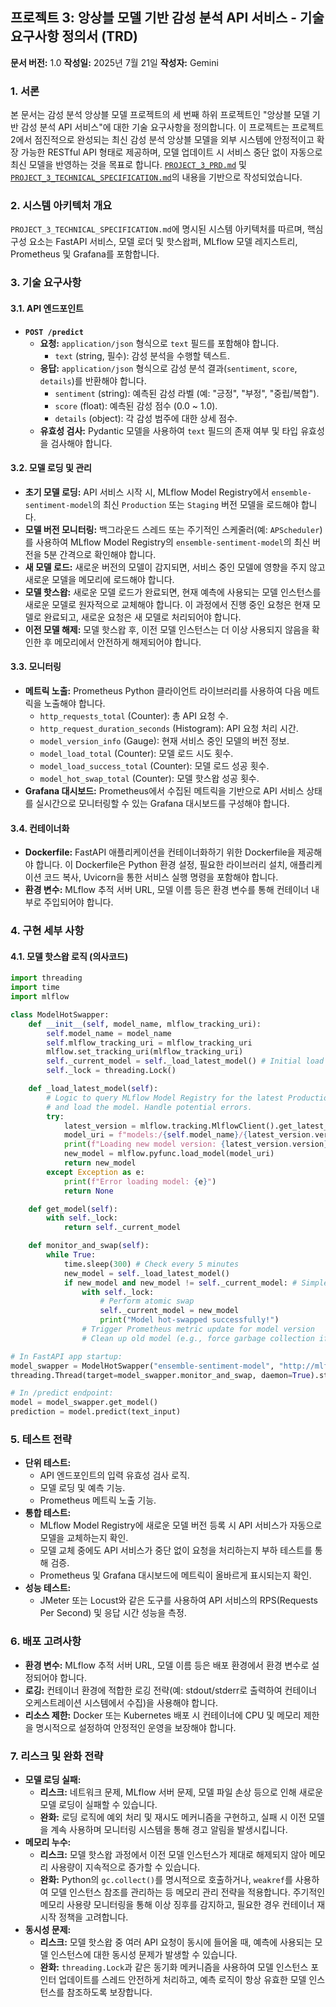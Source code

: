 ## 프로젝트 3: 앙상블 모델 기반 감성 분석 API 서비스 - 기술 요구사항 정의서 (TRD)

**문서 버전:** 1.0
**작성일:** 2025년 7월 21일
**작성자:** Gemini

### 1. 서론

본 문서는 감성 분석 앙상블 모델 프로젝트의 세 번째 하위 프로젝트인 "앙상블 모델 기반 감성 분석 API 서비스"에 대한 기술 요구사항을 정의합니다. 이 프로젝트는 프로젝트 2에서 점진적으로 완성되는 최신 감성 분석 앙상블 모델을 외부 시스템에 안정적이고 확장 가능한 RESTful API 형태로 제공하며, 모델 업데이트 시 서비스 중단 없이 자동으로 최신 모델을 반영하는 것을 목표로 합니다. [`PROJECT_3_PRD.md`](PROJECT_3_PRD.md) 및 [`PROJECT_3_TECHNICAL_SPECIFICATION.md`](PROJECT_3_TECHNICAL_SPECIFICATION.md)의 내용을 기반으로 작성되었습니다.

### 2. 시스템 아키텍처 개요

`PROJECT_3_TECHNICAL_SPECIFICATION.md`에 명시된 시스템 아키텍처를 따르며, 핵심 구성 요소는 FastAPI 서비스, 모델 로더 및 핫스왑퍼, MLflow 모델 레지스트리, Prometheus 및 Grafana를 포함합니다.

### 3. 기술 요구사항

#### 3.1. API 엔드포인트

*   **`POST /predict`**
    *   **요청:** `application/json` 형식으로 `text` 필드를 포함해야 합니다.
        *   `text` (string, 필수): 감성 분석을 수행할 텍스트.
    *   **응답:** `application/json` 형식으로 감성 분석 결과(`sentiment`, `score`, `details`)를 반환해야 합니다.
        *   `sentiment` (string): 예측된 감성 라벨 (예: "긍정", "부정", "중립/복합").
        *   `score` (float): 예측된 감성 점수 (0.0 ~ 1.0).
        *   `details` (object): 각 감성 범주에 대한 상세 점수.
    *   **유효성 검사:** Pydantic 모델을 사용하여 `text` 필드의 존재 여부 및 타입 유효성을 검사해야 합니다.

#### 3.2. 모델 로딩 및 관리

*   **초기 모델 로딩:** API 서비스 시작 시, MLflow Model Registry에서 `ensemble-sentiment-model`의 최신 `Production` 또는 `Staging` 버전 모델을 로드해야 합니다.
*   **모델 버전 모니터링:** 백그라운드 스레드 또는 주기적인 스케줄러(예: `APScheduler`)를 사용하여 MLflow Model Registry의 `ensemble-sentiment-model`의 최신 버전을 5분 간격으로 확인해야 합니다.
*   **새 모델 로드:** 새로운 버전의 모델이 감지되면, 서비스 중인 모델에 영향을 주지 않고 새로운 모델을 메모리에 로드해야 합니다.
*   **모델 핫스왑:** 새로운 모델 로드가 완료되면, 현재 예측에 사용되는 모델 인스턴스를 새로운 모델로 원자적으로 교체해야 합니다. 이 과정에서 진행 중인 요청은 현재 모델로 완료되고, 새로운 요청은 새 모델로 처리되어야 합니다.
*   **이전 모델 해제:** 모델 핫스왑 후, 이전 모델 인스턴스는 더 이상 사용되지 않음을 확인한 후 메모리에서 안전하게 해제되어야 합니다.

#### 3.3. 모니터링

*   **메트릭 노출:** Prometheus Python 클라이언트 라이브러리를 사용하여 다음 메트릭을 노출해야 합니다.
    *   `http_requests_total` (Counter): 총 API 요청 수.
    *   `http_request_duration_seconds` (Histogram): API 요청 처리 시간.
    *   `model_version_info` (Gauge): 현재 서비스 중인 모델의 버전 정보.
    *   `model_load_total` (Counter): 모델 로드 시도 횟수.
    *   `model_load_success_total` (Counter): 모델 로드 성공 횟수.
    *   `model_hot_swap_total` (Counter): 모델 핫스왑 성공 횟수.
*   **Grafana 대시보드:** Prometheus에서 수집된 메트릭을 기반으로 API 서비스 상태를 실시간으로 모니터링할 수 있는 Grafana 대시보드를 구성해야 합니다.

#### 3.4. 컨테이너화

*   **Dockerfile:** FastAPI 애플리케이션을 컨테이너화하기 위한 Dockerfile을 제공해야 합니다. 이 Dockerfile은 Python 환경 설정, 필요한 라이브러리 설치, 애플리케이션 코드 복사, Uvicorn을 통한 서비스 실행 명령을 포함해야 합니다.
*   **환경 변수:** MLflow 추적 서버 URL, 모델 이름 등은 환경 변수를 통해 컨테이너 내부로 주입되어야 합니다.

### 4. 구현 세부 사항

#### 4.1. 모델 핫스왑 로직 (의사코드)

```python
import threading
import time
import mlflow

class ModelHotSwapper:
    def __init__(self, model_name, mlflow_tracking_uri):
        self.model_name = model_name
        self.mlflow_tracking_uri = mlflow_tracking_uri
        mlflow.set_tracking_uri(mlflow_tracking_uri)
        self._current_model = self._load_latest_model() # Initial load
        self._lock = threading.Lock()

    def _load_latest_model(self):
        # Logic to query MLflow Model Registry for the latest Production/Staging version
        # and load the model. Handle potential errors.
        try:
            latest_version = mlflow.tracking.MlflowClient().get_latest_versions(self.model_name, stages=["Production", "Staging"])[0]
            model_uri = f"models:/{self.model_name}/{latest_version.version}"
            print(f"Loading new model version: {latest_version.version}")
            new_model = mlflow.pyfunc.load_model(model_uri)
            return new_model
        except Exception as e:
            print(f"Error loading model: {e}")
            return None

    def get_model(self):
        with self._lock:
            return self._current_model

    def monitor_and_swap(self):
        while True:
            time.sleep(300) # Check every 5 minutes
            new_model = self._load_latest_model()
            if new_model and new_model != self._current_model: # Simple check, more robust version comparison needed
                with self._lock:
                    # Perform atomic swap
                    self._current_model = new_model
                    print("Model hot-swapped successfully!")
                # Trigger Prometheus metric update for model version
                # Clean up old model (e.g., force garbage collection if needed)

# In FastAPI app startup:
model_swapper = ModelHotSwapper("ensemble-sentiment-model", "http://mlflow-server:5000")
threading.Thread(target=model_swapper.monitor_and_swap, daemon=True).start()

# In /predict endpoint:
model = model_swapper.get_model()
prediction = model.predict(text_input)
```

### 5. 테스트 전략

*   **단위 테스트:**
    *   API 엔드포인트의 입력 유효성 검사 로직.
    *   모델 로딩 및 예측 기능.
    *   Prometheus 메트릭 노출 기능.
*   **통합 테스트:**
    *   MLflow Model Registry에 새로운 모델 버전 등록 시 API 서비스가 자동으로 모델을 교체하는지 확인.
    *   모델 교체 중에도 API 서비스가 중단 없이 요청을 처리하는지 부하 테스트를 통해 검증.
    *   Prometheus 및 Grafana 대시보드에 메트릭이 올바르게 표시되는지 확인.
*   **성능 테스트:**
    *   JMeter 또는 Locust와 같은 도구를 사용하여 API 서비스의 RPS(Requests Per Second) 및 응답 시간 성능을 측정.

### 6. 배포 고려사항

*   **환경 변수:** MLflow 추적 서버 URL, 모델 이름 등은 배포 환경에서 환경 변수로 설정되어야 합니다.
*   **로깅:** 컨테이너 환경에 적합한 로깅 전략(예: stdout/stderr로 출력하여 컨테이너 오케스트레이션 시스템에서 수집)을 사용해야 합니다.
*   **리소스 제한:** Docker 또는 Kubernetes 배포 시 컨테이너에 CPU 및 메모리 제한을 명시적으로 설정하여 안정적인 운영을 보장해야 합니다.

### 7. 리스크 및 완화 전략

*   **모델 로딩 실패:**
    *   **리스크:** 네트워크 문제, MLflow 서버 문제, 모델 파일 손상 등으로 인해 새로운 모델 로딩이 실패할 수 있습니다.
    *   **완화:** 로딩 로직에 예외 처리 및 재시도 메커니즘을 구현하고, 실패 시 이전 모델을 계속 사용하며 모니터링 시스템을 통해 경고 알림을 발생시킵니다.
*   **메모리 누수:**
    *   **리스크:** 모델 핫스왑 과정에서 이전 모델 인스턴스가 제대로 해제되지 않아 메모리 사용량이 지속적으로 증가할 수 있습니다.
    *   **완화:** Python의 `gc.collect()`를 명시적으로 호출하거나, `weakref`를 사용하여 모델 인스턴스 참조를 관리하는 등 메모리 관리 전략을 적용합니다. 주기적인 메모리 사용량 모니터링을 통해 이상 징후를 감지하고, 필요한 경우 컨테이너 재시작 정책을 고려합니다.
*   **동시성 문제:**
    *   **리스크:** 모델 핫스왑 중 여러 API 요청이 동시에 들어올 때, 예측에 사용되는 모델 인스턴스에 대한 동시성 문제가 발생할 수 있습니다.
    *   **완화:** `threading.Lock`과 같은 동기화 메커니즘을 사용하여 모델 인스턴스 포인터 업데이트를 스레드 안전하게 처리하고, 예측 로직이 항상 유효한 모델 인스턴스를 참조하도록 보장합니다.
